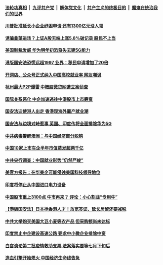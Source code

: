 

####  [法轮功真相](../../../../basic/blob/master/README.md?t=07070602) &nbsp;|&nbsp; [九评共产党](../../../../9ping.md/blob/master/README.md?t=07070602) &nbsp;|&nbsp; [解体党文化](../../../../jtdwh.md/blob/master/README.md?t=07070602)  &nbsp;|&nbsp; [共产主义的终极目的](../../../../gczydzjmd.md/blob/master/README.md?t=07070602) &nbsp;|&nbsp; [魔鬼在统治我们的世界](../../../../mgztzwmdsj.md/blob/master/README.md?t=07070602) 

#### [川普批准延长小企业纾困申请 还有1300亿元没人领](../pages/soh7/397846.md?t=07070602) 
#### [诱骗韭菜进场？上证A股无端上涨5.8%破记录 股民不上当](../pages/soh7/397825.md?t=07070602) 
#### [美国制裁发威 华为明年初恐将失去建5G能力](../pages/soh7/397804.md?t=07070602) 
#### [港版国安法恐慌远超1997 业界：移民申请增加了20倍](../pages/soh7/397819.md?t=07070602) 
#### [开网店、公众号正式纳入中国高校就业率 网友嘲讽](../pages/soh7/397810.md?t=07070602) 
#### [杭州最大P2P爆雷 中概股微贷网遭立案侦查](../pages/soh7/397561.md?t=07070602) 
#### [国际关系恶化 中企加速逃往中港股市上市筹资](../pages/soh7/397525.md?t=07070602) 
#### [国安法迫使港人出走 香港现海外置产就业潮](../pages/soh7/397513.md?t=07070602) 
#### [国安法与边境对峙惹事 英国、印度传将全面排除华为5G](../pages/soh7/397510.md?t=07070602) 
#### [中共病毒警醒澳洲：与中国经济部分脱钩](../pages/soh7/397270.md?t=07070602) 
#### [中国10家上市车企半年市值蒸发超两千亿](../pages/soh7/397129.md?t=07070602) 
#### [中共央行调查：中国就业形势“仍然严峻”](../pages/soh7/397126.md?t=07070602) 
#### [美官方报告：在华美企可能侵蚀美国科技领导地位](../pages/soh7/397120.md?t=07070602) 
#### [印度将停止从中国进口电力设备](../pages/soh7/397117.md?t=07070602) 
#### [中国股市重上3100点 牛市再来？ 评论：小心割韭“专用牛”](../pages/soh7/397111.md?t=07070602) 
#### [【港版国安法】日本抢香港人才！放宽签证、延长居留还要减税](../pages/soh7/396901.md?t=07070602) 
#### [中共大举购买美国大豆小麦等农产品 但采购额尚未达标](../pages/soh7/396886.md?t=07070602) 
#### [印度禁止中企建设高速公路 要求中小微企业排除中资](../pages/soh7/396877.md?t=07070602) 
#### [白宫谈论第二批疫情救助支票 法案落实要等七月下旬后](../pages/soh7/396715.md?t=07070602) 
#### [造血引擎开始熄火 中国经济生命线告急  ](../pages/soh7/396685.md?t=07070602) 
